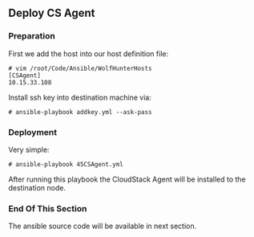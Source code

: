 ## Deploy CS Agent

### Preparation
First we add the host into our host definition file:    

```
# vim /root/Code/Ansible/WolfHunterHosts
[CSAgent]
10.15.33.108
```

Install ssh key into destination machine via:    

```
# ansible-playbook addkey.yml --ask-pass
```

### Deployment
Very simple:    

```
# ansible-playbook 45CSAgent.yml
```

After running this playbook the CloudStack Agent will be installed to the destination node.  

### End Of This Section
The ansible source code will be available in next section.    
